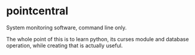 # pointcentral
System monitoring software, command line only.

The whole point of this is to learn python, its curses module and database operation, while creating that is actually useful.